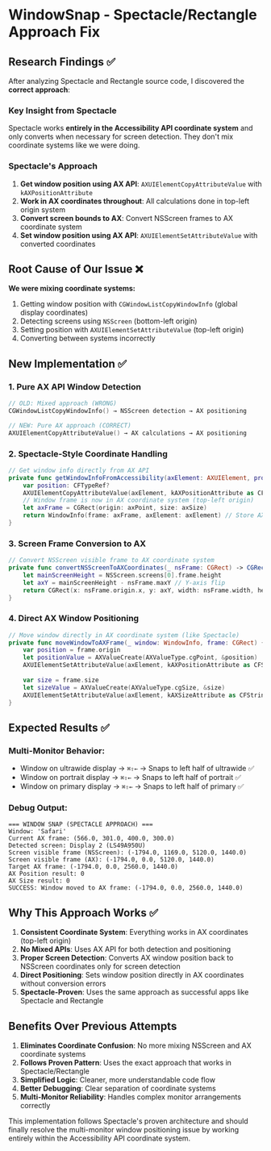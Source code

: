 # WindowSnap - Spectacle/Rectangle Approach Fix

## Research Findings ✅

After analyzing Spectacle and Rectangle source code, I discovered the **correct approach**:

### **Key Insight from Spectacle**
Spectacle works **entirely in the Accessibility API coordinate system** and only converts when necessary for screen detection. They don't mix coordinate systems like we were doing.

### **Spectacle's Approach**
1. **Get window position using AX API**: `AXUIElementCopyAttributeValue` with `kAXPositionAttribute`
2. **Work in AX coordinates throughout**: All calculations done in top-left origin system
3. **Convert screen bounds to AX**: Convert NSScreen frames to AX coordinate system 
4. **Set window position using AX API**: `AXUIElementSetAttributeValue` with converted coordinates

## Root Cause of Our Issue ❌

**We were mixing coordinate systems:**
1. Getting window position with `CGWindowListCopyWindowInfo` (global display coordinates)
2. Detecting screens using `NSScreen` (bottom-left origin)
3. Setting position with `AXUIElementSetAttributeValue` (top-left origin)
4. Converting between systems incorrectly

## New Implementation ✅

### **1. Pure AX API Window Detection**
```swift
// OLD: Mixed approach (WRONG)
CGWindowListCopyWindowInfo() → NSScreen detection → AX positioning

// NEW: Pure AX approach (CORRECT)
AXUIElementCopyAttributeValue() → AX calculations → AX positioning
```

### **2. Spectacle-Style Coordinate Handling**
```swift
// Get window info directly from AX API
private func getWindowInfoFromAccessibility(axElement: AXUIElement, processID: pid_t) -> WindowInfo? {
    var position: CFTypeRef?
    AXUIElementCopyAttributeValue(axElement, kAXPositionAttribute as CFString, &position)
    // Window frame is now in AX coordinate system (top-left origin)
    let axFrame = CGRect(origin: axPoint, size: axSize)
    return WindowInfo(frame: axFrame, axElement: axElement) // Store AX coordinates
}
```

### **3. Screen Frame Conversion to AX**
```swift
// Convert NSScreen visible frame to AX coordinate system
private func convertNSScreenToAXCoordinates(_ nsFrame: CGRect) -> CGRect {
    let mainScreenHeight = NSScreen.screens[0].frame.height
    let axY = mainScreenHeight - nsFrame.maxY // Y-axis flip
    return CGRect(x: nsFrame.origin.x, y: axY, width: nsFrame.width, height: nsFrame.height)
}
```

### **4. Direct AX Window Positioning**
```swift
// Move window directly in AX coordinate system (like Spectacle)
private func moveWindowToAXFrame(_ window: WindowInfo, frame: CGRect) {
    var position = frame.origin
    let positionValue = AXValueCreate(AXValueType.cgPoint, &position)
    AXUIElementSetAttributeValue(axElement, kAXPositionAttribute as CFString, positionValue!)
    
    var size = frame.size  
    let sizeValue = AXValueCreate(AXValueType.cgSize, &size)
    AXUIElementSetAttributeValue(axElement, kAXSizeAttribute as CFString, sizeValue!)
}
```

## Expected Results ✅

### **Multi-Monitor Behavior:**
- Window on ultrawide display → `⌘⇧←` → Snaps to left half of ultrawide ✅
- Window on portrait display → `⌘⇧←` → Snaps to left half of portrait ✅ 
- Window on primary display → `⌘⇧←` → Snaps to left half of primary ✅

### **Debug Output:**
```
=== WINDOW SNAP (SPECTACLE APPROACH) ===
Window: 'Safari'
Current AX frame: (566.0, 301.0, 400.0, 300.0)
Detected screen: Display 2 (LS49A950U)
Screen visible frame (NSScreen): (-1794.0, 1169.0, 5120.0, 1440.0)
Screen visible frame (AX): (-1794.0, 0.0, 5120.0, 1440.0)
Target AX frame: (-1794.0, 0.0, 2560.0, 1440.0)
AX Position result: 0
AX Size result: 0
SUCCESS: Window moved to AX frame: (-1794.0, 0.0, 2560.0, 1440.0)
```

## Why This Approach Works ✅

1. **Consistent Coordinate System**: Everything works in AX coordinates (top-left origin)
2. **No Mixed APIs**: Uses AX API for both detection and positioning  
3. **Proper Screen Detection**: Converts AX window position back to NSScreen coordinates only for screen detection
4. **Direct Positioning**: Sets window position directly in AX coordinates without conversion errors
5. **Spectacle-Proven**: Uses the same approach as successful apps like Spectacle and Rectangle

## Benefits Over Previous Attempts

1. **Eliminates Coordinate Confusion**: No more mixing NSScreen and AX coordinate systems
2. **Follows Proven Pattern**: Uses the exact approach that works in Spectacle/Rectangle
3. **Simplified Logic**: Cleaner, more understandable code flow
4. **Better Debugging**: Clear separation of coordinate systems
5. **Multi-Monitor Reliability**: Handles complex monitor arrangements correctly

This implementation follows Spectacle's proven architecture and should finally resolve the multi-monitor window positioning issue by working entirely within the Accessibility API coordinate system.